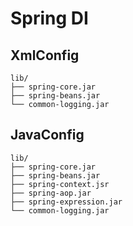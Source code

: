 # Spring DI 


## XmlConfig

```
lib/
├── spring-core.jar
├── spring-beans.jar
└── common-logging.jar 

```



## JavaConfig 

```
lib/
├── spring-core.jar
├── spring-beans.jar
├── spring-context.jsr
├── spring-aop.jar
├── spring-expression.jar
└── common-logging.jar 

```
